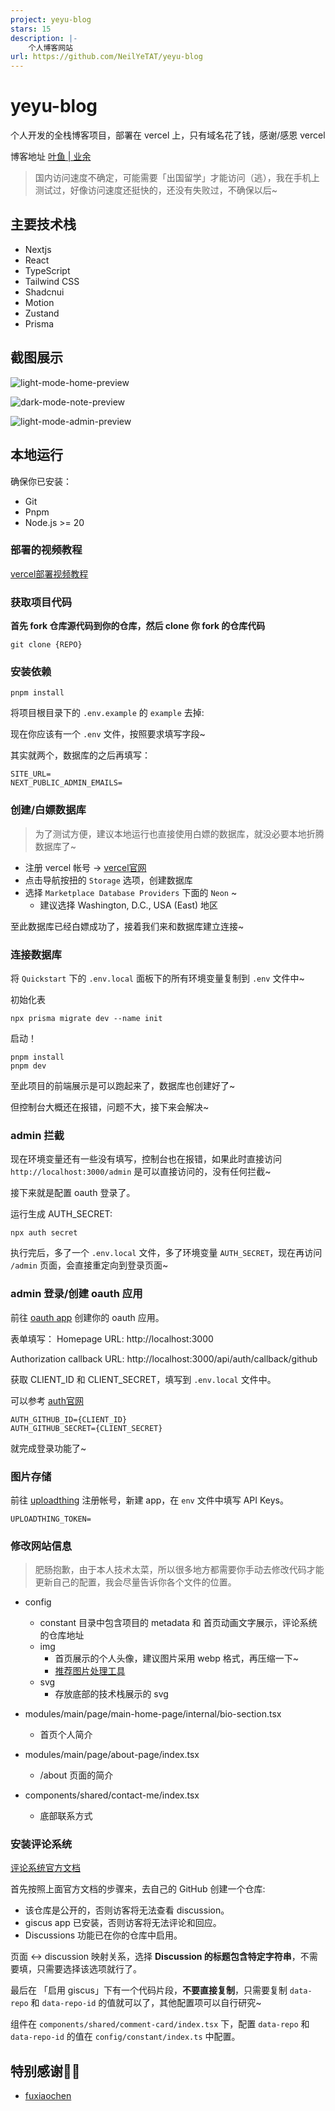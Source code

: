 ```yaml
---
project: yeyu-blog
stars: 15
description: |-
    个人博客网站
url: https://github.com/NeilYeTAT/yeyu-blog
---
```


# yeyu-blog

个人开发的全栈博客项目，部署在 vercel 上，只有域名花了钱，感谢/感恩 vercel

博客地址 [叶鱼 | 业余](https://www.useyeyu.cc)

> 国内访问速度不确定，可能需要「出国留学」才能访问（逃），我在手机上测试过，好像访问速度还挺快的，还没有失败过，不确保以后~

## 主要技术栈

- Nextjs
- React
- TypeScript
- Tailwind CSS
- Shadcnui
- Motion
- Zustand
- Prisma

## 截图展示

![light-mode-home-preview](.github/assets/light-home.png)

![dark-mode-note-preview](.github/assets/dark-note.png)

![light-mode-admin-preview](.github/assets/light-admin.png)

## 本地运行

确保你已安装：

- Git
- Pnpm
- Node.js >= 20

### 部署的视频教程

[vercel部署视频教程](https://www.bilibili.com/video/BV1LJ7ozmECq)

### 获取项目代码

**首先 fork 仓库源代码到你的仓库，然后 clone 你 fork 的仓库代码**

```shell
git clone {REPO}
```

### 安装依赖

```shell
pnpm install
```
将项目根目录下的 `.env.example` 的 `example` 去掉:

现在你应该有一个 `.env` 文件，按照要求填写字段~

其实就两个，数据库的之后再填写：

```shell
SITE_URL=
NEXT_PUBLIC_ADMIN_EMAILS=
```

### 创建/白嫖数据库

> 为了测试方便，建议本地运行也直接使用白嫖的数据库，就没必要本地折腾数据库了~

- 注册 vercel 帐号 -> [vercel官网](https://vercel.com/)
- 点击导航按扭的 `Storage` 选项，创建数据库
- 选择 `Marketplace Database Providers` 下面的 `Neon` ~
  - 建议选择 Washington, D.C., USA (East) 地区

至此数据库已经白嫖成功了，接着我们来和数据库建立连接~

### 连接数据库

将 `Quickstart` 下的 `.env.local` 面板下的所有环境变量复制到 `.env` 文件中~

初始化表
```shell
npx prisma migrate dev --name init
```

启动！
```shell
pnpm install
pnpm dev
```

至此项目的前端展示是可以跑起来了，数据库也创建好了~

但控制台大概还在报错，问题不大，接下来会解决~

### admin 拦截

现在环境变量还有一些没有填写，控制台也在报错，如果此时直接访问 `http://localhost:3000/admin` 是可以直接访问的，没有任何拦截~

接下来就是配置 oauth 登录了。

运行生成 AUTH_SECRET:

```shell
npx auth secret
```

执行完后，多了一个 `.env.local` 文件，多了环境变量 `AUTH_SECRET`，现在再访问 `/admin` 页面，会直接重定向到登录页面~

### admin 登录/创建 oauth 应用

前往 [oauth app](https://github.com/settings/applications/new) 创建你的 oauth 应用。

表单填写：
Homepage URL: http://localhost:3000

Authorization callback URL: http://localhost:3000/api/auth/callback/github

获取 CLIENT_ID 和 CLIENT_SECRET，填写到 `.env.local` 文件中。

可以参考 [auth官网](https://authjs.dev/getting-started/authentication/oauth)

```env
AUTH_GITHUB_ID={CLIENT_ID}
AUTH_GITHUB_SECRET={CLIENT_SECRET}
```

就完成登录功能了~

### 图片存储

前往 [uploadthing](https://uploadthing.com/) 注册帐号，新建 app，在 `env` 文件中填写 API Keys。
```env
UPLOADTHING_TOKEN=
```

### 修改网站信息

> 肥肠抱歉，由于本人技术太菜，所以很多地方都需要你手动去修改代码才能更新自己的配置，我会尽量告诉你各个文件的位置。

- config
  - constant 目录中包含项目的 metadata 和 首页动画文字展示，评论系统的仓库地址
  - img
    - 首页展示的个人头像，建议图片采用 webp 格式，再压缩一下~
    - [推荐图片处理工具](https://imagestool.com/)
  - svg
    - 存放底部的技术栈展示的 svg

- modules/main/page/main-home-page/internal/bio-section.tsx
  - 首页个人简介

- modules/main/page/about-page/index.tsx
  - /about 页面的简介

- components/shared/contact-me/index.tsx
  - 底部联系方式

### 安装评论系统

[评论系统官方文档](https://giscus.app/zh-CN)

首先按照上面官方文档的步骤来，去自己的 GitHub 创建一个仓库:

- 该仓库是公开的，否则访客将无法查看 discussion。
- giscus app 已安装，否则访客将无法评论和回应。
- Discussions 功能已在你的仓库中启用。

页面 ↔️ discussion 映射关系，选择 **Discussion 的标题包含特定字符串**，不需要填，只需要选择该选项就行了。

最后在 「启用 giscus」下有一个代码片段，**不要直接复制**，只需要复制 `data-repo` 和 `data-repo-id` 的值就可以了，其他配置项可以自行研究~

组件在 `components/shared/comment-card/index.tsx` 下，配置 `data-repo` 和 `data-repo-id` 的值在 `config/constant/index.ts` 中配置。

## 特别感谢🙏🏻

- [fuxiaochen](https://github.com/aifuxi/fuxiaochen)

